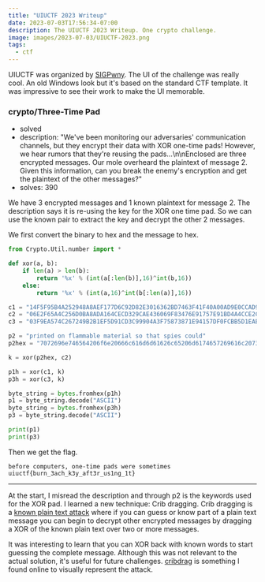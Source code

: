 ```yaml
---
title: "UIUCTF 2023 Writeup"
date: 2023-07-03T17:56:34-07:00
description: The UIUCTF 2023 Writeup. One crypto challenge. 
image: images/2023-07-03/UIUCTF-2023.png
tags:
  - ctf
---
```



UIUCTF was organized by [SIGPwny](https://2023.uiuc.tf/). The UI of the challenge was really cool. An old Windows look but it's based on the standard CTF template. It was impressive to see their work to make the UI memorable.


### crypto/Three-Time Pad

* solved
* description: "We've been monitoring our adversaries' communication channels, but they encrypt their data with XOR one-time pads! However, we hear rumors that they're reusing the pads...\n\nEnclosed are three encrypted messages. Our mole overheard the plaintext of message 2. Given this information, can you break the enemy's encryption and get the plaintext of the other messages?"
* solves: 390


We have 3 encrypted messages and 1 known plaintext for message 2. The description says it is re-using the key for the XOR one time pad. So we can use the known pair to extract the key and decrypt the other 2 messages.

We first convert the binary to hex and the message to hex. 

```python
from Crypto.Util.number import *

def xor(a, b):
    if len(a) > len(b):
        return '%x' % (int(a[:len(b)],16)^int(b,16))
    else:
        return '%x' % (int(a,16)^int(b[:len(a)],16))

c1 = "14F5F95B4A252948A8AEF177D6C92D82E3016362BD7463F41F40A00AD9E0CCAD911B959EF8DFAD5F1CC4481ECB64"
c2 = "06E2F65A4C256D0BA8ADA164CECD329CAE436069F83476E91757E91BD4A4CCE2C60A8F9AAC8CB14210D55253CD787C0F6A"
c3 = "03F9EA574C267249B2B1EF5D91CD3C99904A3F75873871E94157DF0FCBB5D1EAB94F9386"

p2 = "printed on flammable material so that spies could"
p2hex = "7072696e746564206f6e20666c616d6d61626c65206d6174657269616c20736f207468617420737069657320636f756c64"

k = xor(p2hex, c2)

p1h = xor(c1, k)
p3h = xor(c3, k)

byte_string = bytes.fromhex(p1h)
p1 = byte_string.decode("ASCII")
byte_string = bytes.fromhex(p3h)
p3 = byte_string.decode("ASCII")

print(p1)
print(p3)
```

Then we get the flag.
```
before computers, one-time pads were sometimes
uiuctf{burn_3ach_k3y_aft3r_us1ng_1t}
```

---

At the start, I misread the description and through p2 is the keywords used for the XOR pad. I learned a new technique: Crib dragging. Crib dragging is a [known plain text attack](https://en.wikipedia.org/wiki/Known-plaintext_attack) where if you can guess or know part of a plain text message you can begin to decrypt other encrypted messages by dragging a XOR of the known plain text over two or more messages.

It was interesting to learn that you can XOR back with known words to start guessing the complete message. Although this was not relevant to the actual solution, it's useful for future challenges. [cribdrag](http://cribdrag.com/) is something I found online to visually represent the attack.
